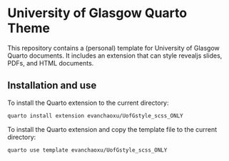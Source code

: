 # University of Glasgow Quarto Theme

This repository contains a (personal) template for University of Glasgow Quarto documents. It includes an extension that can style revealjs slides, PDFs, and HTML documents.

## Installation and use

To install the Quarto extension to the current directory:

``` bash
quarto install extension evanchaoxu/UofGstyle_scss_ONLY
```

To install the Quarto extension and copy the template file to the current directory:

``` bash
quarto use template evanchaoxu/UofGstyle_scss_ONLY
```

